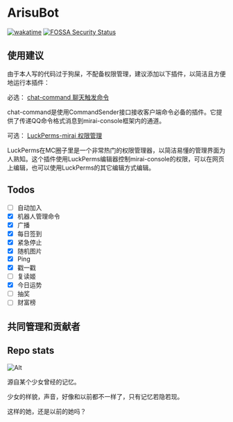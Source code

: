 # ArisuBot
[![wakatime](https://wakatime.com/badge/github/rong-xiaoli/ArisuBot.svg)](https://wakatime.com/badge/github/rong-xiaoli/ArisuBot)
[![FOSSA Security Status](https://app.fossa.com/api/projects/git%2Bgithub.com%2Frong-xiaoli%2FArisuBot.svg?type=shield&issueType=security)](https://app.fossa.com/projects/git%2Bgithub.com%2Frong-xiaoli%2FArisuBot?ref=badge_shield&issueType=security)

## 使用建议
由于本人写的代码过于狗屎，不配备权限管理，建议添加以下插件，以简洁且方便地运行本插件：

必选：
[chat-command 聊天触发命令](https://github.com/project-mirai/chat-command)

chat-command是使用CommandSender接口接收客户端命令必备的插件。它提供了传递QQ命令格式消息到mirai-console框架内的通道。

可选：
[LuckPerms-mirai 权限管理](https://github.com/Karlatemp/LuckPerms-Mirai)

LuckPerms在MC圈子里是一个非常热门的权限管理器，以简洁易懂的管理界面为人熟知。这个插件使用LuckPerms编辑器控制mirai-console的权限，可以在网页上编辑，也可以使用LuckPerms的其它编辑方式编辑。

## Todos
- [ ] 自动加入
- [x] 机器人管理命令
- [x] 广播
- [x] 每日签到
- [x] 紧急停止
- [x] 随机图片
- [x] Ping
- [x] 戳一戳
- [ ] 复读姬
- [x] 今日运势
- [ ] 抽奖
- [ ] 财富榜

## 共同管理和贡献者

<!-- readme: collaborators,contributors -start -->
<!-- readme: collaborators,contributors -end -->

Repo stats
---
![Alt](https://repobeats.axiom.co/api/embed/4ad0543e12a9f2f9e6c4806a716b8ca54e5f87f7.svg "Repobeats analytics image")


源自某个少女曾经的记忆。

少女的样貌，声音，好像和以前都不一样了，只有记忆若隐若现。

这样的她，还是以前的她吗？

